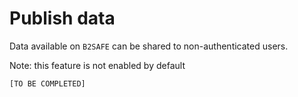 
# Publish data

Data available on `B2SAFE` can be shared to non-authenticated users.

Note: this feature is not enabled by default

`[TO BE COMPLETED]`
